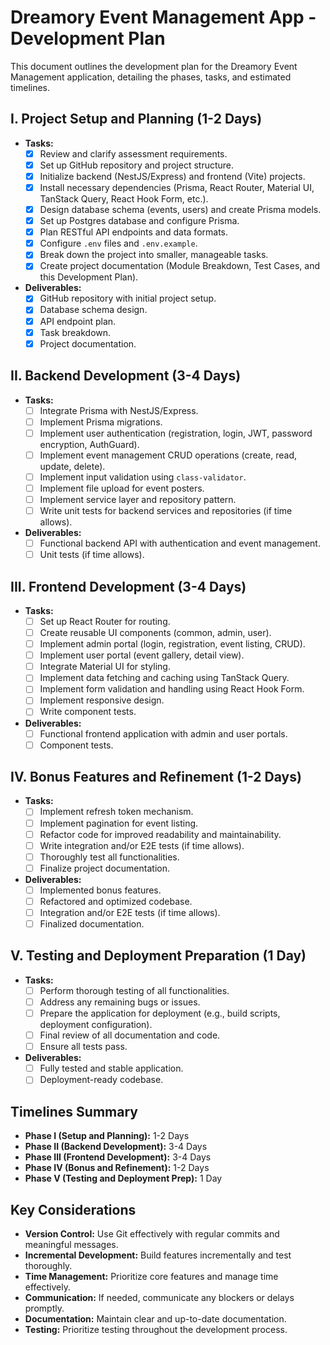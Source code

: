 # Dreamory Event Management App - Development Plan

This document outlines the development plan for the Dreamory Event Management application, detailing the phases, tasks, and estimated timelines.

## I. Project Setup and Planning (1-2 Days)

* **Tasks:**
    * [x] Review and clarify assessment requirements.
    * [x] Set up GitHub repository and project structure.
    * [x] Initialize backend (NestJS/Express) and frontend (Vite) projects.
    * [x] Install necessary dependencies (Prisma, React Router, Material UI, TanStack Query, React Hook Form, etc.).
    * [x] Design database schema (events, users) and create Prisma models.
    * [x] Set up Postgres database and configure Prisma.
    * [x] Plan RESTful API endpoints and data formats.
    * [x] Configure `.env` files and `.env.example`.
    * [x] Break down the project into smaller, manageable tasks.
    * [x] Create project documentation (Module Breakdown, Test Cases, and this Development Plan).
* **Deliverables:**
    * [x] GitHub repository with initial project setup.
    * [x] Database schema design.
    * [x] API endpoint plan.
    * [x] Task breakdown.
    * [x] Project documentation.

## II. Backend Development (3-4 Days)

* **Tasks:**
    * [ ] Integrate Prisma with NestJS/Express.
    * [ ] Implement Prisma migrations.
    * [ ] Implement user authentication (registration, login, JWT, password encryption, AuthGuard).
    * [ ] Implement event management CRUD operations (create, read, update, delete).
    * [ ] Implement input validation using `class-validator`.
    * [ ] Implement file upload for event posters.
    * [ ] Implement service layer and repository pattern.
    * [ ] Write unit tests for backend services and repositories (if time allows).
* **Deliverables:**
    * [ ] Functional backend API with authentication and event management.
    * [ ] Unit tests (if time allows).

## III. Frontend Development (3-4 Days)

* **Tasks:**
    * [ ] Set up React Router for routing.
    * [ ] Create reusable UI components (common, admin, user).
    * [ ] Implement admin portal (login, registration, event listing, CRUD).
    * [ ] Implement user portal (event gallery, detail view).
    * [ ] Integrate Material UI for styling.
    * [ ] Implement data fetching and caching using TanStack Query.
    * [ ] Implement form validation and handling using React Hook Form.
    * [ ] Implement responsive design.
    * [ ] Write component tests.
* **Deliverables:**
    * [ ] Functional frontend application with admin and user portals.
    * [ ] Component tests.

## IV. Bonus Features and Refinement (1-2 Days)

* **Tasks:**
    * [ ] Implement refresh token mechanism.
    * [ ] Implement pagination for event listing.
    * [ ] Refactor code for improved readability and maintainability.
    * [ ] Write integration and/or E2E tests (if time allows).
    * [ ] Thoroughly test all functionalities.
    * [ ] Finalize project documentation.
* **Deliverables:**
    * [ ] Implemented bonus features.
    * [ ] Refactored and optimized codebase.
    * [ ] Integration and/or E2E tests (if time allows).
    * [ ] Finalized documentation.

## V. Testing and Deployment Preparation (1 Day)

* **Tasks:**
    * [ ] Perform thorough testing of all functionalities.
    * [ ] Address any remaining bugs or issues.
    * [ ] Prepare the application for deployment (e.g., build scripts, deployment configuration).
    * [ ] Final review of all documentation and code.
    * [ ] Ensure all tests pass.
* **Deliverables:**
    * [ ] Fully tested and stable application.
    * [ ] Deployment-ready codebase.

## Timelines Summary

* **Phase I (Setup and Planning):** 1-2 Days
* **Phase II (Backend Development):** 3-4 Days
* **Phase III (Frontend Development):** 3-4 Days
* **Phase IV (Bonus and Refinement):** 1-2 Days
* **Phase V (Testing and Deployment Prep):** 1 Day

## Key Considerations

* **Version Control:** Use Git effectively with regular commits and meaningful messages.
* **Incremental Development:** Build features incrementally and test thoroughly.
* **Time Management:** Prioritize core features and manage time effectively.
* **Communication:** If needed, communicate any blockers or delays promptly.
* **Documentation:** Maintain clear and up-to-date documentation.
* **Testing:** Prioritize testing throughout the development process.